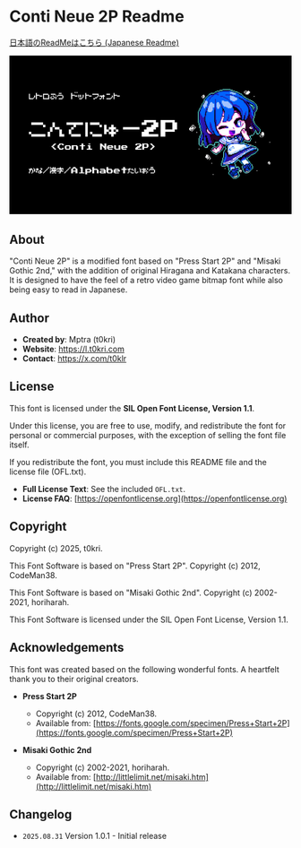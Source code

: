 # Conti Neue 2P Readme

[日本語のReadMeはこちら (Japanese Readme)](./README_ja.md)

<img src="/img/thumb.jpg">

## About

"Conti Neue 2P" is a modified font based on "Press Start 2P" and "Misaki Gothic 2nd," with the addition of original Hiragana and Katakana characters.
It is designed to have the feel of a retro video game bitmap font while also being easy to read in Japanese.

## Author

- **Created by**: Mptra (t0kri)
- **Website**: https://l.t0kri.com
- **Contact**: https://x.com/t0klr

## License

This font is licensed under the **SIL Open Font License, Version 1.1**.

Under this license, you are free to use, modify, and redistribute the font for personal or commercial purposes, with the exception of selling the font file itself.

If you redistribute the font, you must include this README file and the license file (OFL.txt).

- **Full License Text**: See the included `OFL.txt`.
- **License FAQ**: [https://openfontlicense.org](https://openfontlicense.org)

## Copyright
Copyright (c) 2025, t0kri.

This Font Software is based on "Press Start 2P".
Copyright (c) 2012, CodeMan38.

This Font Software is based on "Misaki Gothic 2nd".
Copyright (c) 2002-2021, horiharah.

This Font Software is licensed under the SIL Open Font License, Version 1.1.

## Acknowledgements

This font was created based on the following wonderful fonts. A heartfelt thank you to their original creators.

- **Press Start 2P**
  - Copyright (c) 2012, CodeMan38.
  - Available from: [https://fonts.google.com/specimen/Press+Start+2P](https://fonts.google.com/specimen/Press+Start+2P)

- **Misaki Gothic 2nd**
  - Copyright (c) 2002-2021, horiharah.
  - Available from: [http://littlelimit.net/misaki.htm](http://littlelimit.net/misaki.htm)

## Changelog

- `2025.08.31` Version 1.0.1 - Initial release
